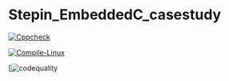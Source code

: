 # Stepin_EmbeddedC_casestudy

[![Cppcheck](https://github.com/vinayaka-sm/Stepin_EmbeddedC_casestudy/actions/workflows/Codequality.yml/badge.svg)](https://github.com/vinayaka-sm/Stepin_EmbeddedC_casestudy/actions/workflows/Codequality.yml)


[![Compile-Linux](https://github.com/vinayaka-sm/Stepin_EmbeddedC_casestudy/actions/workflows/Compile.yml/badge.svg)](https://github.com/vinayaka-sm/Stepin_EmbeddedC_casestudy/actions/workflows/Compile.yml)

[![codequality](https://www.code-inspector.com/project/28812/score/svg)
